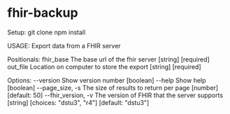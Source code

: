# fhir-backup
Setup:
git clone
npm install

USAGE: 
Export data from a FHIR server

Positionals:
  fhir_base  The base url of the fhir server                 [string] [required]
  out_file   Location on computer to store the export        [string] [required]

Options:
  --version           Show version number                              [boolean]
  --help              Show help                                        [boolean]
  --page_size, -s     The size of results to return per page
                                                          [number] [default: 50]
  --fhir_version, -v  The version of FHIR that the server supports
                            [string] [choices: "dstu3", "r4"] [default: "dstu3"]

